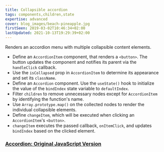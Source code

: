 ```yaml
---
title: Collapsible accordion
tags: components,children,state
expertise: advanced
cover: blog_images/beach-pineapple.jpg
firstSeen: 2019-03-02T10:46:34+02:00
lastUpdated: 2021-10-13T19:29:39+02:00
---
```


Renders an accordion menu with multiple collapsible content elements.

- Define an `AccordionItem` component, that renders a `<button>`. The button updates the component and notifies its parent via the `handleClick` callback.
- Use the `isCollapsed` prop in `AccordionItem` to determine its appearance and set its `className`.
- Define an `Accordion` component. Use the `useState()` hook to initialize the value of the `bindIndex` state variable to `defaultIndex`.
- Filter `children` to remove unnecessary nodes except for `AccordionItem` by identifying the function's name.
- Use `Array.prototype.map()` on the collected nodes to render the individual collapsible elements.
- Define `changeItem`, which will be executed when clicking an `AccordionItem`'s `<button>`.
- `changeItem` executes the passed callback, `onItemClick`, and updates `bindIndex` based on the clicked element.

### [Accordion: Original JavaScript Version](https://github.com/30-seconds/30-seconds-of-react/blob/master/snippets/Accordion.md)
